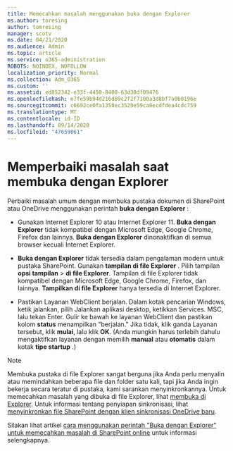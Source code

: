 ```yaml
---
title: Memecahkan masalah menggunakan buka dengan Explorer
ms.author: toresing
author: tomresing
manager: scotv
ms.date: 04/21/2020
ms.audience: Admin
ms.topic: article
ms.service: o365-administration
ROBOTS: NOINDEX, NOFOLLOW
localization_priority: Normal
ms.collection: Adm_O365
ms.custom: ''
ms.assetid: ed852342-e33f-4450-8400-63d30df09476
ms.openlocfilehash: e7fe59b94d216d89c2f2f7100a3d8bf7a0b0196e
ms.sourcegitcommit: c6692ce0fa1358ec3529e59ca0ecdfdea4cdc759
ms.translationtype: MT
ms.contentlocale: id-ID
ms.lasthandoff: 09/14/2020
ms.locfileid: "47659061"
---
```

# <a name="fix-problems-with-open-with-explorer"></a>Memperbaiki masalah saat membuka dengan Explorer

Perbaiki masalah umum dengan membuka pustaka dokumen di SharePoint atau OneDrive menggunakan perintah **buka dengan Explorer** : 
  
- Gunakan Internet Explorer 10 atau Internet Explorer 11. **Buka dengan Explorer** tidak kompatibel dengan Microsoft Edge, Google Chrome, Firefox dan lainnya. **Buka dengan Explorer** dinonaktifkan di semua browser kecuali Internet Explorer. 
    
- **Buka dengan Explorer** tidak tersedia dalam pengalaman modern untuk pustaka SharePoint. Gunakan **tampilan di file Explorer** . Pilih tampilan **opsi tampilan** \> **di file Explorer**. Tampilan di file Explorer tidak kompatibel dengan Microsoft Edge, Google Chrome, Firefox, dan lainnya. **Tampilkan di file Explorer** hanya tersedia di Internet Explorer. 
    
- Pastikan Layanan WebClient berjalan. Dalam kotak pencarian Windows, ketik jalankan, pilih Jalankan aplikasi desktop, ketikkan Services. MSC, lalu tekan Enter. Gulir ke bawah ke layanan WebClient dan pastikan kolom **status** menampilkan "berjalan." Jika tidak, klik ganda Layanan tersebut, klik **mulai**, lalu klik **OK**. (Anda mungkin harus terlebih dahulu mengaktifkan layanan dengan memilih **manual** atau **otomatis** dalam kotak **tipe startup** .) 
    
> [!NOTE]
> Membuka pustaka di file Explorer sangat berguna jika Anda perlu menyalin atau memindahkan beberapa file dan folder satu kali, tapi jika Anda ingin bekerja secara teratur di pustaka, kami sarankan menyinkronkannya. Untuk memecahkan masalah yang dibuka di file Explorer, lihat [membuka di Explorer](https://go.microsoft.com/fwlink/?linkid=871665). Untuk informasi tentang penyiapan sinkronisasi, lihat [menyinkronkan file SharePoint dengan klien sinkronisasi OneDrive baru](https://go.microsoft.com/fwlink/?linkid=871666).
  
Silakan lihat artikel [cara menggunakan perintah "Buka dengan Explorer" untuk memecahkan masalah di SharePoint online](https://docs.microsoft.com/sharepoint/support/lists-and-libraries/troubleshoot-issues-using-open-with-explorer) untuk informasi selengkapnya. 
  

